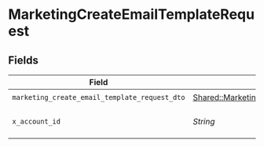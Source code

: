 # MarketingCreateEmailTemplateRequest


## Fields

| Field                                                                                                           | Type                                                                                                            | Required                                                                                                        | Description                                                                                                     |
| --------------------------------------------------------------------------------------------------------------- | --------------------------------------------------------------------------------------------------------------- | --------------------------------------------------------------------------------------------------------------- | --------------------------------------------------------------------------------------------------------------- |
| `marketing_create_email_template_request_dto`                                                                   | [Shared::MarketingCreateEmailTemplateRequestDto](../../models/shared/marketingcreateemailtemplaterequestdto.md) | :heavy_check_mark:                                                                                              | N/A                                                                                                             |
| `x_account_id`                                                                                                  | *String*                                                                                                        | :heavy_check_mark:                                                                                              | The account identifier                                                                                          |